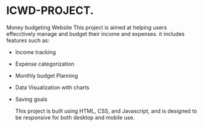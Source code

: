 # ICWD-PROJECT.
Money budgeting Website
This project is aimed at helping users effecctively manage and budget their income and expenses. it includes features such as:
- Income tracking
- Expense categorization
- Monthly budget Planning
- Data Visualization with charts
- Saving goals

  This project is built using HTML, CSS, and Javascript, and is designed to be responsive for both desktop and mobile use.
